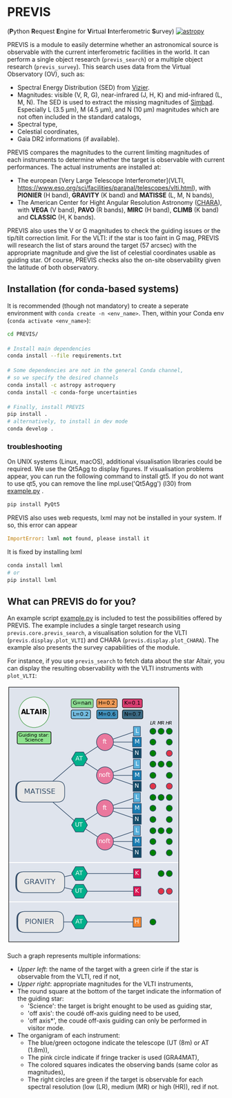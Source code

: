 # PREVIS
(**P**ython **R**equest **E**ngine for **V**irtual **I**nterferometric **S**urvey)
[![astropy](http://img.shields.io/badge/powered%20by-AstroPy-orange.svg?style=flat)](http://www.astropy.org/)

PREVIS is a module to easily determine whether an astronomical source is observable 
with the current interferometric facilities in the world. It can perform
a single object research (`previs_search`) or a multiple object research (`previs_survey`).
This search uses data from the Virtual Observatory (OV), such as:
 
- Spectral Energy Distribution (SED) from [Vizier](http://vizier.u-strasbg.fr/vizier/sed/). 
- Magnitudes: visible (V, R, G), near-infrared (J, H, K) and mid-infrared (L, M, N). The SED 
  is used to extract the missing magnitudes of [Simbad](http://simbad.u-strasbg.fr/simbad/). 
  Especially L (3.5 µm), M (4.5 µm), and N (10 µm) magnitudes which are not often included 
  in the standard catalogs,
- Spectral type,
- Celestial coordinates,
- Gaia DR2 informations (if available).

PREVIS compares the magnitudes to the current limiting magnitudes of each instruments to determine whether
the target is observable with current performances. The actual instruments are installed at:

- The european [Very Large Telescope Interferometer](VLTI, https://www.eso.org/sci/facilities/paranal/telescopes/vlti.html),
  with **PIONIER** (H band), **GRAVITY** (K band) and **MATISSE** (L, M, N bands),
- The American Center for Hight Angular Resolution Astronomy ([CHARA](http://www.chara.gsu.edu)), with 
  **VEGA** (V band), **PAVO** (R bands), **MIRC** (H band), **CLIMB** (K band) and **CLASSIC** (H, K bands).

PREVIS also uses the V or G magnitudes to check the guiding issues or the tip/tilt correction limit. 
For the VLTI: if the star is too faint in G mag, PREVIS will research the list of stars around
the target (57 arcsec) with the appropriate magnitude and give the list of celestial coordinates
usable as guiding star. Of course, PREVIS checks also the on-site observability given the latitude of 
both observatory.


## Installation (for conda-based systems)

It is recommended (though not mandatory) to create a seperate environment with `conda create -n <env_name>`.
Then, within your Conda env (`conda activate <env_name>`):

```bash
cd PREVIS/

# Install main dependencies
conda install --file requirements.txt

# Some dependencies are not in the general Conda channel,
# so we specify the desired channels 
conda install -c astropy astroquery
conda install -c conda-forge uncertainties

# Finally, install PREVIS
pip install .
# alternatively, to install in dev mode
conda develop .
```

### troubleshooting

On UNIX systems (Linux, macOS), additional visualisation libraries could be required. We use the Qt5Agg to display figures. If visualisation problems appear, you can run the following command to install gt5. If you do not want to use qt5, you can remove the line mpl.use('Qt5Agg') (l30) from [example.py](example.py) .
```bash
pip install PyQt5
```
PREVIS also uses web requests, lxml may not be installed in your system. If so, this error can appear
```python
ImportError: lxml not found, please install it
```
It is fixed by installing lxml
```bash
conda install lxml
# or
pip install lxml
```

## What can PREVIS do for you?

An example script [example.py](example.py) is included to test the possibilities offered by PREVIS. The example includes a single target
research using `previs.core.previs_search`, a visualisation solution for the VLTI (`previs.display.plot_VLTI`) and CHARA (`previs.display.plot_CHARA`). 
The example also presents the survey capabilities of the module.

For instance, if you use `previs_search` to fetch data about the star Altair, you can display the resulting observability with the VLTI instruments with `plot_VLTI`:

![Figure 1](doc/figure_1.png)

Such a graph represents multiple informations:

- *Upper left*: the name of the target with a green cirle if the star is observable from the VLTI, red if not,
- *Upper right*: appropriate magnitudes for the VLTI instruments,
- The round square at the bottom of the target indicate the information of the guiding star: 
  - 'Science': the target is bright enought to be used as guiding star, 
  - 'off axis': the coudé off-axis guiding need to be used,
  - 'off axis*', the coudé off-axis guiding can only be performed in visitor mode.
- The organigram of each instrument:
    - The blue/green octogone indicate the telescope (UT (8m) or AT (1.8m)),
    - The pink circle indicate if fringe tracker is used (GRA4MAT),
    - The colored squares indicates the observing bands (same color as magnitudes),
    - The right circles are green if the target is observable for each spectral resolution (low (LR), medium (MR) or high (HR)), red if not.
